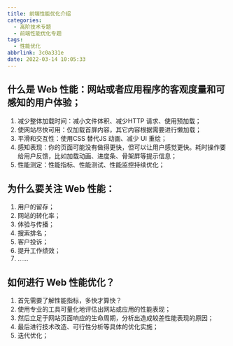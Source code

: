 ```yaml
---
title: 前端性能优化介绍
categories:
  - 高阶技术专题
  - 前端性能优化专题
tags:
  - 性能优化
abbrlink: 3c0a331e
date: 2022-03-14 10:05:33
---
```

## 什么是 Web 性能：网站或者应用程序的客观度量和可感知的用户体验；
1. 减少整体加载时间：减小文件体积、减少HTTP 请求、使用预加载；
2. 使网站尽快可用：仅加载首屏内容，其它内容根据需要进行懒加载；
3. 平滑和交互性：使用CSS 替代JS 动画、减少 UI 重绘；
4. 感知表现：你的页面可能没有做得更快，但可以让用户感觉更快。耗时操作要给用户反馈，比如加载动画、进度条、骨架屏等提示信息；
5. 性能测定：性能指标、性能测试、性能监控持续优化；
	
## 为什么要关注 Web 性能：
1. 用户的留存；
2. 网站的转化率；
3. 体验与传播；
4. 搜索排名；
5. 客户投诉；
6. 提升工作绩效；
7. ......
	
## 如何进行 Web 性能优化？
1. 首先需要了解性能指标，多快才算快？
2. 使用专业的工具可量化地评估出网站或应用的性能表现；
3. 然后立足于网站页面响应的生命周期，分析出造成较差性能表现的原因；
4. 最后进行技术改造、可行性分析等具体的优化实施；
5. 迭代优化；